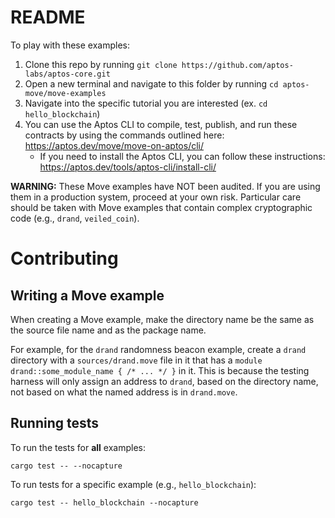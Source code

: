 # README

To play with these examples:
1. Clone this repo by running `git clone https://github.com/aptos-labs/aptos-core.git`
2. Open a new terminal and navigate to this folder by running `cd aptos-move/move-examples`
3. Navigate into the specific tutorial you are interested (ex. `cd hello_blockchain`)
4. You can use the Aptos CLI to compile, test, publish, and run these contracts by using the commands outlined here: https://aptos.dev/move/move-on-aptos/cli/
     - If you need to install the Aptos CLI, you can follow these instructions: https://aptos.dev/tools/aptos-cli/install-cli/

**WARNING:** These Move examples have NOT been audited. If you are using them in a production system, proceed at your own risk.
Particular care should be taken with Move examples that contain complex cryptographic code (e.g., `drand`, `veiled_coin`).

# Contributing

## Writing a Move example

When creating a Move example, make the directory name be the same as the source file name and as the package name.

For example, for the `drand` randomness beacon example, create a `drand` directory with a `sources/drand.move` file in it that has a `module drand::some_module_name { /* ... */ }` in it.
This is because the testing harness will only assign an address to `drand`, based on the directory name, not based on what the named address is in `drand.move`.

## Running tests

To run the tests for **all** examples:

```
cargo test -- --nocapture
```

To run tests for a specific example (e.g., `hello_blockchain`):

```
cargo test -- hello_blockchain --nocapture
```





